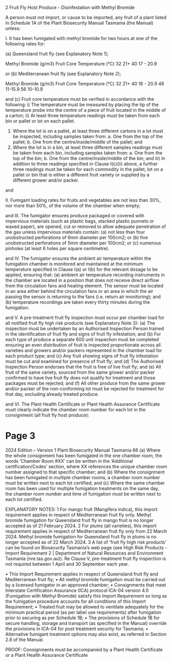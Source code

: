 2
Fruit Fly Host Produce - Disinfestation with Methyl Bromide

A person must not import, or cause to be imported, any fruit of a plant listed in Schedule
1A of the Plant Biosecurity Manual Tasmania (the Manual) unless:

I.
It has been fumigated with methyl bromide for two hours at one of the following
rates for:

(a)
Queensland fruit fly (see Explanatory Note 1);

Methyl Bromide (g/m3)
Fruit Core Temperature (°C)
32
21+
40
17 - 20.9

or
(b)
Mediterranean fruit fly (see Explanatory Note 2);

Methyl Bromide (g/m3)
Fruit Core Temperature (°C)
32
21+
40
16 - 20.9
48
11-15.9
56
10-10.9

and
(c)
Fruit core temperature must be verified in accordance with the following:
i)
The temperature must be measured by placing the tip of the
temperature probe into the centre of a piece of fruit located in the
middle of a carton;
ii)
At least three temperature readings must be taken from each bin or
pallet or lot on each pallet.

1.  Where the lot is on a pallet, at least three different cartons in a lot
    must be inspected, including samples taken from:
    a.
    One from the top of the pallet;
    b.
    One from the centre/inside/middle of the pallet; and
2.  Where the lot is in a bin, at least three different samples readings
    must be taken from each bin, including samples taken from:
    a.
    One from the top of the bin;
    b.
    One from the centre/inside/middle of the bin; and
    iii)
    In addition to three readings specified in Clause I(c)(ii) above, a further
    three readings must be taken for each commodity in the pallet, lot on a
    pallet or bin that is either a different fruit variety or supplied by a
    different grower and/or packer.

and

II.
Fumigant loading rates for fruits and vegetables are not less than 30%, nor more
than 50%, of the volume of the chamber when empty;

and
III. The fumigator ensures produce packaged or covered with impervious materials
(such as plastic bags, stacked plastic punnets or waxed paper), are opened, cut or
removed to allow adequate penetration of the gas unless impervious materials
contain:
(a)
not less than four unobstructed perforations of 6mm diameter per 100cm2; or
(b)
five unobstructed perforations of 5mm diameter per 100cm2; or
(c)
numerous pinholes (at least 6 holes per square centimetre).

and
IV.
The fumigator ensures the ambient air temperature within the fumigation chamber
is monitored and maintained at the minimum temperature specified in Clause I(a)
or I(b) for the relevant dosage to be applied, ensuring that:
(a)
ambient air temperature recording instruments in the chamber are located in
a position that does not receive direct airflow from the circulation fans and
heating element. The sensor must be located in an area either behind the
circulation fans or an area in which the air passing the sensor is returning to
the fans (i.e. return air monitoring); and
(b)
temperature recordings are taken every thirty minutes during the fumigation.

and
V.
A pre-treatment fruit fly inspection must occur per chamber load for all notified fruit
fly high risk products (see Explanatory Note 3):
(a)
The inspection must be undertaken by an Authorised Inspection Person
trained in the identification of fruit fly and signs of fruit fly infestation; and
(b)
For each type of produce a separate 600 unit inspection must be completed
ensuring an even distribution of fruit is inspected proportionate across all
varieties and growers and/or packers represented in the chamber load for
each product type; and
(c)
Any fruit showing signs of fruit fly infestation must be cut and examined for
presence of fruit fly; and
(d)
The Authorised Inspection Person endorses that the fruit is free of live fruit
fly; and
(e)
All fruit of the same variety, sourced from the same grower and/or packer
confirmed to have live fruit fly does not qualify for treatment and those
packages must be rejected; and
(f)
All other produce from the same grower and/or packer of the non-conforming
lot must be rejected for treatment for that day, excluding already treated
produce.

and
VI.
The Plant Health Certificate or Plant Health Assurance Certificate must clearly
indicate the chamber room number for each lot in the consignment (all fruit fly host
produce):

# Page 3

2024 Edition – Version 1
Plant Biosecurity Manual Tasmania
66
(a)
Where the whole consignment has been fumigated in the one chamber room,
the words ‘Chamber Room #XX’ can be written in the ‘Additional
certification/Codes’ section, where XX references the unique chamber room
number assigned to that specific chamber; and
(b)
Where the consignment has been fumigated in multiple chamber rooms, a
chamber room number must be written next to each lot certified; and
(c)
Where the same chamber room has been used for multiple fumigation
treatments on the same day, the chamber room number and time of
fumigation must be written next to each lot certified.

EXPLANATORY NOTES:
1 For mango fruit (Mangifera indica), this import requirement applies in respect of
Mediterranean fruit fly only. Methyl bromide fumigation for Queensland fruit fly in mango
fruit is no longer accepted as of 21 February 2024.
2 For plums (all varieties), this import requirement applies in respect of Mediterranean
fruit fly only from 22 March 2024. Methyl bromide fumigation for Queensland fruit fly in
plums is no longer accepted as of 22 March 2024.
3 A list of ‘fruit fly high risk products’ can be found on Biosecurity Tasmania’s web page
(see High Risk Products - Import Requirement 2 | Department of Natural Resources and
Environment Tasmania (nre.tas.gov.au)). Re Clause V, pre-treatment fruit fly inspection
is not required between 1 April and 30 September each year.

•
This Import Requirement applies in respect of Queensland fruit fly and Mediterranean
fruit fly;
•
All methyl bromide fumigation must be carried out by a licensed fumigator in an
approved chamber;
•
Consignments that meet Interstate Certification Assurance (ICA) protocol ICA-04
version 4.0 (Fumigation with Methyl Bromide) satisfy this Import Requirement so long
as the fumigation procedure accounts for all conditions of this Import Requirement;
•
Treated fruit may be allowed to ventilate adequately for the minimum practical period
(as per label use requirements) after fumigation prior to securing as per Schedule 1B;
•
The provisions of Schedule 1B for secure handling, storage and transport (as specified
in the Manual) override the provisions in ICA-04 for post treatment security for
Tasmania;
•
Alternative fumigant treatment options may also exist, as referred in Section 2.8 of
the Manual.

PROOF: Consignments must be accompanied by a Plant Health Certificate or a
Plant Health Assurance Certificate
